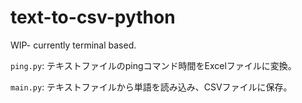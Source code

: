 # text-to-csv-python
 WIP- currently terminal based.

`ping.py`:
テキストファイルのpingコマンド時間をExcelファイルに変換。

`main.py`:
テキストファイルから単語を読み込み、CSVファイルに保存。
